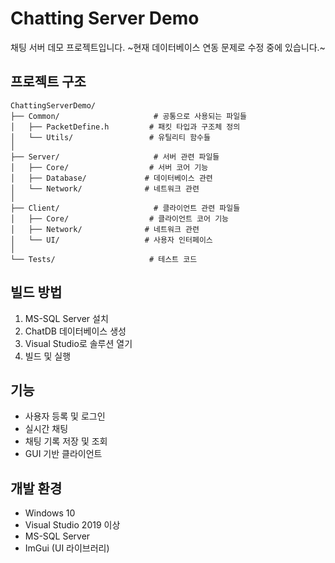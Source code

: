 # Chatting Server Demo

채팅 서버 데모 프로젝트입니다.
~현재 데이터베이스 연동 문제로 수정 중에 있습니다.~

## 프로젝트 구조

```
ChattingServerDemo/
├── Common/                     # 공통으로 사용되는 파일들
│   ├── PacketDefine.h         # 패킷 타입과 구조체 정의
│   └── Utils/                 # 유틸리티 함수들
│
├── Server/                     # 서버 관련 파일들
│   ├── Core/                  # 서버 코어 기능
│   ├── Database/             # 데이터베이스 관련
│   └── Network/              # 네트워크 관련
│
├── Client/                     # 클라이언트 관련 파일들
│   ├── Core/                  # 클라이언트 코어 기능
│   ├── Network/              # 네트워크 관련
│   └── UI/                   # 사용자 인터페이스
│
└── Tests/                     # 테스트 코드
```

## 빌드 방법

1. MS-SQL Server 설치
2. ChatDB 데이터베이스 생성
3. Visual Studio로 솔루션 열기
4. 빌드 및 실행

## 기능

- 사용자 등록 및 로그인
- 실시간 채팅
- 채팅 기록 저장 및 조회
- GUI 기반 클라이언트

## 개발 환경

- Windows 10
- Visual Studio 2019 이상
- MS-SQL Server
- ImGui (UI 라이브러리) 
